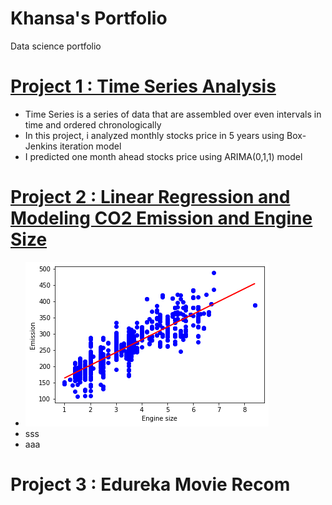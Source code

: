# Khansa's Portfolio
Data science portfolio

# [Project 1 : Time Series Analysis](https://github.com/khns26/mini_project/blob/90b98cbf188f9724876d4e5c2ede3dac06de1cfd/Time%20Series%20Forecasting.R)
- Time Series is a series of data that are assembled over even intervals in time and ordered chronologically
- In this project, i analyzed monthly stocks price in 5 years using Box-Jenkins iteration model
- I predicted one month ahead stocks price using ARIMA(0,1,1) model

# [Project 2 : Linear Regression and Modeling CO2 Emission and Engine Size](https://github.com/khns26/mini_project/blob/90b98cbf188f9724876d4e5c2ede3dac06de1cfd/Modeling_CO2_Emission_and_Engine_Size.ipynb)
- ![Plot the fitting model](https://github.com/khns26/Portfolio/blob/main/linreg.png?raw=true) 
- sss
- aaa

# Project 3 : Edureka Movie Recom

